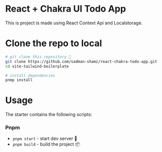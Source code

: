 # React + Chakra UI Todo App

This is project is made using React Context Api and Localstorage.

# Clone the repo to local

```sh
# git clone this repository 🦑
git clone https://github.com/sadman-shami/react-chakra-todo-app.git
cd vite-tailwind-boilerplate

# install dependencies
pnmp install
```

# Usage

The starter contains the following scripts:

### Pnpm

- `pnpm start` - start dev server 🚀
- `pnpm build` - build the project 📦
